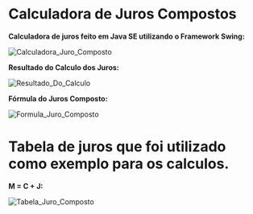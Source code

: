 # Calculadora de Juros Compostos
**Calculadora de juros feito em Java SE utilizando o Framework Swing:**

![Calculadora_Juro_Composto](https://user-images.githubusercontent.com/61571025/167166025-7380bf81-7ad6-4c9b-be92-3fc9d1c24b36.png)


**Resultado do Calculo dos Juros:**

![Resultado_Do_Calculo](https://user-images.githubusercontent.com/61571025/167166646-ebc49435-603f-4889-ac04-718f475388b2.png)

**Fórmula do Juros Composto:**

![Formula_Juro_Composto](https://user-images.githubusercontent.com/61571025/167165736-c284c960-6332-4306-b396-8a5a6e62b870.png)

# Tabela de juros que foi utilizado como exemplo para os calculos.

**M = C + J:**

![Tabela_Juro_Composto](https://user-images.githubusercontent.com/61571025/167159086-6d5ed6bd-5555-40a4-a970-3c8dda4bc627.png)

